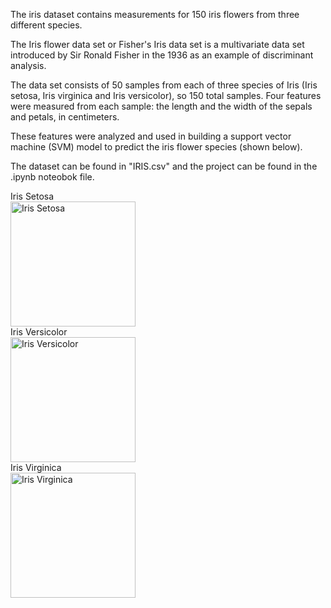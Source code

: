 The iris dataset contains measurements for 150 iris flowers from three different species.

The Iris flower data set or Fisher's Iris data set is a multivariate data set introduced by Sir Ronald Fisher in the 1936 as an example of discriminant analysis. 

The data set consists of 50 samples from each of three species of Iris (Iris setosa, Iris virginica and Iris versicolor), so 150 total samples. Four features were measured from each sample: the length and the width of the sepals and petals, in centimeters.

These features were analyzed and used in building a support vector machine (SVM) model to predict the iris flower species (shown below).

The dataset can be found in "IRIS.csv" and the project can be found in the .ipynb noteobok file.

<div>
Iris Setosa 
</div>
<img width="200" alt="Iris Setosa" src="http://upload.wikimedia.org/wikipedia/commons/5/56/Kosaciec_szczecinkowaty_Iris_setosa.jpg">

<div>
Iris Versicolor
</div>
<img width="200" alt="Iris Versicolor" src="http://upload.wikimedia.org/wikipedia/commons/4/41/Iris_versicolor_3.jpg">

<div>
Iris Virginica
</div>
<img width="200" alt="Iris Virginica" src="http://upload.wikimedia.org/wikipedia/commons/9/9f/Iris_virginica.jpg">

